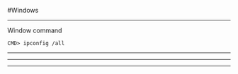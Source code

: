 #Windows

-----------------------------------------------------
Window command

	CMD> ipconfig /all

-----------------------------------------------------
-----------------------------------------------------
-----------------------------------------------------









